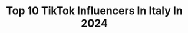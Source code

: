 ---
title: Top 10 TikTok Influencers In Italy In 2024
description: >-
  Find top TikTok influencers in Italy in 2024. Most popular hashtags: #foryou #duetto #duet.
platform: TikTok
hits: 4088
text_top: Analyze the best TikTok accounts on inBeat.
text_bottom: inBeat aggregates 4088 TikTok influencers like this in Italy for you to connect with.
profiles:
  - username: "dfaultercheema751"
    fullname: >-
      Abdul Qayum CHEEMA
    bio: >-
      From🇵🇰live🇮🇹I’m single ready to be mingle😜my life line mom dad❤️❤️❤️
    location: "Italy"
    followers: 5974
    engagement: 6426
    commentsToLikes: 0.272439
    id: ckbbsvjfugdr20j238dmy19w3
    verified: false
    hashtags: "#cheema, #greenscreen, #milano, #pakistan"
  - username: "princerana7863"
    fullname: >-
      Ansar Rana
    bio: >-
      I love my flowers friends From Italy Bolzano
    location: "Italy"
    followers: 5803
    engagement: 5829
    commentsToLikes: 0.335713
    id: ckb9abb02vack0j23qy9wqjqa
    verified: false
    hashtags: "#chupalloween, #foryou, #pakistan, #trend"
  - username: "mirkogeno74"
    fullname: >-
      Mirkogeno74
    bio: >-
      ~ MIRKOGENO Style ~ 🤪 Ridere con stile 🤪 più Style che Official
    location: "Italy"
    followers: 15000
    engagement: 3337
    commentsToLikes: 0.446767
    id: ckavro3pp3rne0j23na4nleaq
    verified: false
    hashtags: "#losaiche, #lovedisoloqua, #mirkogeno74, #illusionismo"
  - username: "giusyreal82"
    fullname: >-
      GIUSY real (anima nera)
    bio: >-
      Quello che hai nelle mani è temporaneo.. Quello che hai nell anima è infinito! ♾
    location: "Italy"
    followers: 4427
    engagement: 3321
    commentsToLikes: 0.121656
    id: ckad9w70tfo0m0i78gttqi0na
    verified: false
    hashtags: "#infinito, #ninofiorello, #giusyreal82, #danieledemartino23"
  - username: "todoken.cos"
    fullname: >-
      agata
    bio: >-
      duets are welcome🍓 IG here👆 she/her BLM ‼️CHECK OUT DOWN HERE‼️
    location: "Italy"
    followers: 95400
    engagement: 3206
    commentsToLikes: 0.051556
    id: ckdnu6yjcmrd80j231rjapxbd
    verified: false
    hashtags: "#todoroki, #anime, #bnha, #leagueofvillains"
  - username: "anoopita"
    fullname: >-
      Anoopita 🇮🇳🇮🇪
    bio: >-
      Indo-italian . 🇮🇳 🇮🇹. Keralite ❤️. Kottayam 💚.Only god can judge me .
    location: "Italy"
    followers: 2740
    engagement: 3151
    commentsToLikes: 0.132470
    id: ckck4ef0aotvd0j232nd3ben7
    verified: false
    hashtags: "#tiktokitaly, #winter, #vijayfan, #lovedisoloqua"
  - username: "laurelilysnape"
    fullname: >-
      ⚓meg⚓
    bio: >-
      📍Italy📍 ✨potterhead✨ •She/He• 😾go away toxic fans🖐🏾 💚support all ship❤️
    location: "Italy"
    followers: 9521
    engagement: 3042
    commentsToLikes: 0.129687
    id: cka67delwkl7c0i788fb5cavi
    verified: false
    hashtags: "#4you, #perte, #severuspiton, #potterhead"
  - username: "abychen345"
    fullname: >-
      achayan
    bio: >-
      AD345 ACHAYAN
    location: "Italy"
    followers: 10300
    engagement: 3027
    commentsToLikes: 0.146818
    id: ck9e0ufk07s9n0j789uv6a2ty
    verified: false
    hashtags: "#ad345, #idukkikaran, #achayan, #malayalam"
  - username: "demon.40"
    fullname: >-
      🄳🄴🄼🄾
    bio: >-
      ho cambiato profilo se mi cercate sono qui " demo.41 " questo x ora e sospeso
    location: "Italy"
    followers: 6810
    engagement: 3014
    commentsToLikes: 0.156705
    id: cka6i8lnnprae0i78liis4a73
    verified: false
    hashtags: "#duetto, #gemelli"
  - username: "napoletano1981"
    fullname: >-
      NapoletanoDoc
    bio: >-
      Musica nel sangue e Napoli nel cuore 💙🎵🎶💣🔝💙💙💙
    location: "Italy"
    followers: 13100
    engagement: 2990
    commentsToLikes: 0.398017
    id: ckad3rcxilyy80i78p5f5k5gq
    verified: false
    hashtags: "#carnevale, #magiadimusica, #neiperte, #perte"
cities:
  - name: Rome
    link: /tiktok/italy/rome
  - name: Milan
    link: /tiktok/italy/milan
  - name: Turin
    link: /tiktok/italy/turin
---